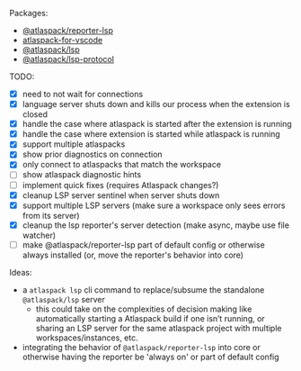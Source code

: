 Packages:

- [@atlaspack/reporter-lsp](./packages/reporters/lsp-reporter/)
- [atlaspack-for-vscode](./packages/utils/atlaspackforvscode/)
- [@atlaspack/lsp](./packages/utils/atlaspack-lsp/)
- [@atlaspack/lsp-protocol](./packages/utils/atlaspack-lsp-protocol)

TODO:

- [x] need to not wait for connections
- [x] language server shuts down and kills our process when the extension is closed
- [x] handle the case where atlaspack is started after the extension is running
- [x] handle the case where extension is started while atlaspack is running
- [x] support multiple atlaspacks
- [x] show prior diagnostics on connection
- [x] only connect to atlaspacks that match the workspace
- [ ] show atlaspack diagnostic hints
- [ ] implement quick fixes (requires Atlaspack changes?)
- [x] cleanup LSP server sentinel when server shuts down
- [x] support multiple LSP servers (make sure a workspace only sees errors from its server)
- [x] cleanup the lsp reporter's server detection (make async, maybe use file watcher)
- [ ] make @atlaspack/reporter-lsp part of default config or otherwise always installed
      (or, move the reporter's behavior into core)

Ideas:

- a `atlaspack lsp` cli command to replace/subsume the standalone `@atlaspack/lsp` server
  - this could take on the complexities of decision making like automatically
    starting a Atlaspack build if one isn’t running, or sharing an LSP server
    for the same atlaspack project with multiple workspaces/instances, etc.
- integrating the behavior of `@atlaspack/reporter-lsp` into core
  or otherwise having the reporter be 'always on' or part of default config
